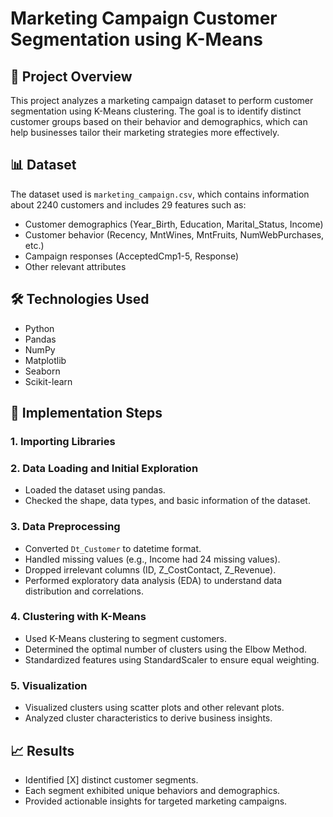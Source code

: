 # Marketing Campaign Customer Segmentation using K-Means

## 📌 Project Overview
This project analyzes a marketing campaign dataset to perform customer segmentation using K-Means clustering. The goal is to identify distinct customer groups based on their behavior and demographics, which can help businesses tailor their marketing strategies more effectively.

## 📊 Dataset
The dataset used is `marketing_campaign.csv`, which contains information about 2240 customers and includes 29 features such as:
- Customer demographics (Year_Birth, Education, Marital_Status, Income)
- Customer behavior (Recency, MntWines, MntFruits, NumWebPurchases, etc.)
- Campaign responses (AcceptedCmp1-5, Response)
- Other relevant attributes

## 🛠️ Technologies Used
- Python
- Pandas
- NumPy
- Matplotlib
- Seaborn
- Scikit-learn
  
## 🚀 Implementation Steps

### 1. Importing Libraries

### 2. Data Loading and Initial Exploration
- Loaded the dataset using pandas.
- Checked the shape, data types, and basic information of the dataset.

### 3. Data Preprocessing
- Converted `Dt_Customer` to datetime format.
- Handled missing values (e.g., Income had 24 missing values).
- Dropped irrelevant columns (ID, Z_CostContact, Z_Revenue).
- Performed exploratory data analysis (EDA) to understand data distribution and correlations.

### 4. Clustering with K-Means
- Used K-Means clustering to segment customers.
- Determined the optimal number of clusters using the Elbow Method.
- Standardized features using StandardScaler to ensure equal weighting.

### 5. Visualization
- Visualized clusters using scatter plots and other relevant plots.
- Analyzed cluster characteristics to derive business insights.

## 📈 Results
- Identified [X] distinct customer segments.
- Each segment exhibited unique behaviors and demographics.
- Provided actionable insights for targeted marketing campaigns.
